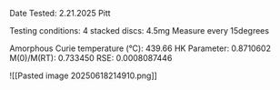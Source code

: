 Date Tested: 2.21.2025 Pitt

Testing conditions:
4 stacked discs: 4.5mg
Measure every 15degrees

Amorphous Curie temperature (°C): 439.66
HK Parameter: 0.8710602
M(0)/M(RT): 0.733450
RSE: 0.0008087446
<!-- PUBLISH STOP -->
![[Pasted image 20250618214910.png]]